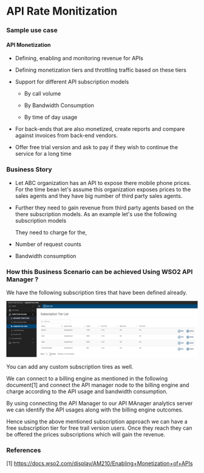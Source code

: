 # API Rate Monitization

### Sample use case

#### API Monetization

* Defining, enabling and monitoring revenue for APIs 

* Defining monetization tiers and throttling traffic based on these tiers 

* Support for different API subscription models 

    * By call volume 

    * By Bandwidth Consumption

    * By time of day usage 

* For back-ends that are also monetized, create reports and compare against invoices from back-end vendors.

* Offer free trial version and ask to pay if they wish to continue the service for a long time 

### Business Story

* Let ABC organization has an API to expose there mobile phone prices. For the time bean let's assume this organization exposes prices to the sales agents and they have big number of third party sales agents.

* Further they need to gain revenue from third party agents based on the there subscription models. As an example let's use the following subscription models

	They need to charge for the,

* Number of request counts

* Bandwidth consumption

### How this Business Scenario can be achieved Using WSO2 API Manager ?

We have the following subscription tires that have been defined already.

 ![](images/image_0.png)

You can add any custom subscription tires as well.

We can connect to a billing engine as mentioned in the following document[1] and connect the API manager node to the billing engine and charge according to the API usage and bandwidth consumption.

By using connecting the API Manager to our API MAnager analytics server we can identify the API usages along with the billing engine outcomes.

Hence using the above mentioned subscription approach we can have a free subscription tier for free trail version users. Once they reach they can be offered the prices subscriptions which will gain the revenue. 

### References

[1] https://docs.wso2.com/display/AM210/Enabling+Monetization+of+APIs